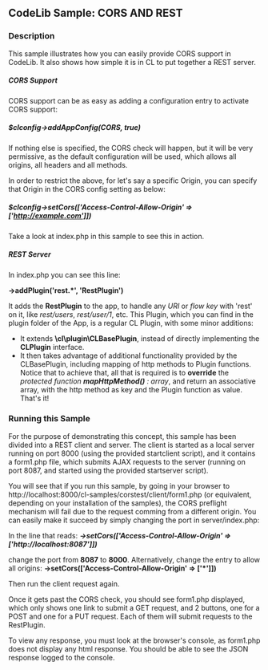 ## CodeLib Sample: CORS AND REST

### Description

This sample illustrates how you can easily provide CORS support in CodeLib. It also shows how simple it is in CL to put 
together a REST server.

##### CORS Support

CORS support can be as easy as adding a configuration entry to activate CORS support:

##### $clconfig->addAppConfig(CORS, true)

If nothing else is specified, the CORS check will happen, but it will be very permissive, as the default configuration will be used, which allows 
all origins, all headers and all methods.

In order to restrict the above, for let's say a specific Origin, you can specify that Origin in the CORS config setting as below:

##### $clconfig->setCors(['Access-Control-Allow-Origin' => ['http://example.com']])

Take a look at index.php in this sample to see this in action.

##### REST Server

In index.php you can see this line:

**->addPlugin('rest.*', 'RestPlugin')**

It adds the **RestPlugin** to the app, to handle any _URI_ or _flow key_ with 'rest' on it, like _rest/users_, _rest/user/1_, etc. This Plugin, 
which you can find in the plugin folder of the App, is a regular CL Plugin, with some minor additions:

- It extends **\cl\plugin\CLBasePlugin**, instead of directly implementing the **CLPlugin** interface.
- It then takes advantage of additional functionality provided by the CLBasePlugin, including mapping of http methods to 
Plugin functions. Notice that to achieve that, all that is required is to **override** the _protected function **mapHttpMethod()** : array_, 
  and return an associative array, with the http method as key and the Plugin function as value. That's it!

### Running this Sample

For the purpose of demonstrating this concept, this sample has been divided into a REST client and server.
The client is started as a local server running on port 8000 (using the provided startclient script), and it contains a form1.php file, 
which submits AJAX requests to the server (running on port 8087, and started using the provided startserver script).

You will see that if you run this sample, by going in your browser to http://localhost:8000/cl-samples/corstest/client/form1.php (or equivalent, 
depending on your installation of the samples), the CORS preflight mechanism will fail due to the request comming from a different origin.
You can easily make it succeed by simply changing the port in server/index.php:

In the line that reads: _**->setCors(['Access-Control-Allow-Origin' => ['http://localhost:8087']])**_

change the port from **8087** to **8000**. 
Alternatively, change the entry to allow all origins:
**->setCors(['Access-Control-Allow-Origin' => ['*']])**

Then run the client request again.

Once it gets past the CORS check, you should see form1.php displayed, which only shows one link to submit a GET request, 
and 2 buttons, one for a POST and one for a PUT request. Each of them will submit requests to the RestPlugin.

To view any response, you must look at the browser's console, as form1.php does not display any html response.
You should be able to see the JSON response logged to the console.






